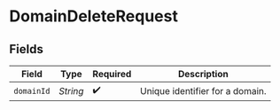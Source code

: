# DomainDeleteRequest


## Fields

| Field                           | Type                            | Required                        | Description                     |
| ------------------------------- | ------------------------------- | ------------------------------- | ------------------------------- |
| `domainId`                      | *String*                        | :heavy_check_mark:              | Unique identifier for a domain. |